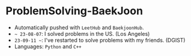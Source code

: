 # ProblemSolving-BaekJoon

- Automatically pushed with `LeetHub` and `BaekjoonHub`.
- `~ 23-08-07`: I solved problems in the US. (Los Angeles)
- `23-09-11 ~`: I've restarted to solve problems with my friends. (DGIST)
- Languages: `Python` and `C++`

